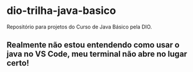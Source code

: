 # dio-trilha-java-basico

Repositório para projetos do Curso de Java Básico pela DIO.

## Realmente não estou entendendo como usar o java no VS Code, meu terminal não abre no lugar certo!
